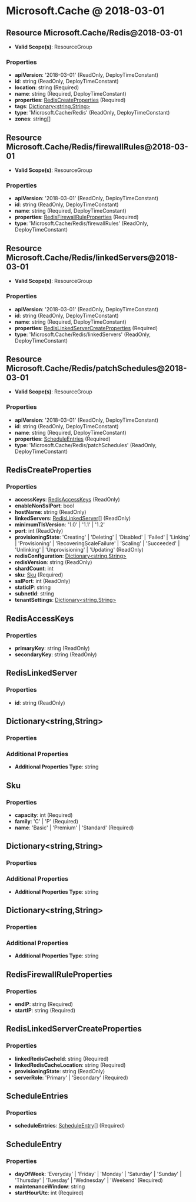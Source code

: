 # Microsoft.Cache @ 2018-03-01

## Resource Microsoft.Cache/Redis@2018-03-01
* **Valid Scope(s)**: ResourceGroup
### Properties
* **apiVersion**: '2018-03-01' (ReadOnly, DeployTimeConstant)
* **id**: string (ReadOnly, DeployTimeConstant)
* **location**: string (Required)
* **name**: string (Required, DeployTimeConstant)
* **properties**: [RedisCreateProperties](#rediscreateproperties) (Required)
* **tags**: [Dictionary<string,String>](#dictionarystringstring)
* **type**: 'Microsoft.Cache/Redis' (ReadOnly, DeployTimeConstant)
* **zones**: string[]

## Resource Microsoft.Cache/Redis/firewallRules@2018-03-01
* **Valid Scope(s)**: ResourceGroup
### Properties
* **apiVersion**: '2018-03-01' (ReadOnly, DeployTimeConstant)
* **id**: string (ReadOnly, DeployTimeConstant)
* **name**: string (Required, DeployTimeConstant)
* **properties**: [RedisFirewallRuleProperties](#redisfirewallruleproperties) (Required)
* **type**: 'Microsoft.Cache/Redis/firewallRules' (ReadOnly, DeployTimeConstant)

## Resource Microsoft.Cache/Redis/linkedServers@2018-03-01
* **Valid Scope(s)**: ResourceGroup
### Properties
* **apiVersion**: '2018-03-01' (ReadOnly, DeployTimeConstant)
* **id**: string (ReadOnly, DeployTimeConstant)
* **name**: string (Required, DeployTimeConstant)
* **properties**: [RedisLinkedServerCreateProperties](#redislinkedservercreateproperties) (Required)
* **type**: 'Microsoft.Cache/Redis/linkedServers' (ReadOnly, DeployTimeConstant)

## Resource Microsoft.Cache/Redis/patchSchedules@2018-03-01
* **Valid Scope(s)**: ResourceGroup
### Properties
* **apiVersion**: '2018-03-01' (ReadOnly, DeployTimeConstant)
* **id**: string (ReadOnly, DeployTimeConstant)
* **name**: string (Required, DeployTimeConstant)
* **properties**: [ScheduleEntries](#scheduleentries) (Required)
* **type**: 'Microsoft.Cache/Redis/patchSchedules' (ReadOnly, DeployTimeConstant)

## RedisCreateProperties
### Properties
* **accessKeys**: [RedisAccessKeys](#redisaccesskeys) (ReadOnly)
* **enableNonSslPort**: bool
* **hostName**: string (ReadOnly)
* **linkedServers**: [RedisLinkedServer](#redislinkedserver)[] (ReadOnly)
* **minimumTlsVersion**: '1.0' | '1.1' | '1.2'
* **port**: int (ReadOnly)
* **provisioningState**: 'Creating' | 'Deleting' | 'Disabled' | 'Failed' | 'Linking' | 'Provisioning' | 'RecoveringScaleFailure' | 'Scaling' | 'Succeeded' | 'Unlinking' | 'Unprovisioning' | 'Updating' (ReadOnly)
* **redisConfiguration**: [Dictionary<string,String>](#dictionarystringstring)
* **redisVersion**: string (ReadOnly)
* **shardCount**: int
* **sku**: [Sku](#sku) (Required)
* **sslPort**: int (ReadOnly)
* **staticIP**: string
* **subnetId**: string
* **tenantSettings**: [Dictionary<string,String>](#dictionarystringstring)

## RedisAccessKeys
### Properties
* **primaryKey**: string (ReadOnly)
* **secondaryKey**: string (ReadOnly)

## RedisLinkedServer
### Properties
* **id**: string (ReadOnly)

## Dictionary<string,String>
### Properties
### Additional Properties
* **Additional Properties Type**: string

## Sku
### Properties
* **capacity**: int (Required)
* **family**: 'C' | 'P' (Required)
* **name**: 'Basic' | 'Premium' | 'Standard' (Required)

## Dictionary<string,String>
### Properties
### Additional Properties
* **Additional Properties Type**: string

## Dictionary<string,String>
### Properties
### Additional Properties
* **Additional Properties Type**: string

## RedisFirewallRuleProperties
### Properties
* **endIP**: string (Required)
* **startIP**: string (Required)

## RedisLinkedServerCreateProperties
### Properties
* **linkedRedisCacheId**: string (Required)
* **linkedRedisCacheLocation**: string (Required)
* **provisioningState**: string (ReadOnly)
* **serverRole**: 'Primary' | 'Secondary' (Required)

## ScheduleEntries
### Properties
* **scheduleEntries**: [ScheduleEntry](#scheduleentry)[] (Required)

## ScheduleEntry
### Properties
* **dayOfWeek**: 'Everyday' | 'Friday' | 'Monday' | 'Saturday' | 'Sunday' | 'Thursday' | 'Tuesday' | 'Wednesday' | 'Weekend' (Required)
* **maintenanceWindow**: string
* **startHourUtc**: int (Required)

